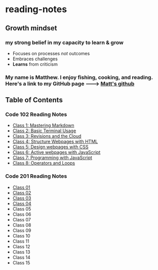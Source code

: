 # reading-notes


## Growth mindset

### my strong belief in my capacity to learn & grow

- Focuses on processes *not* outcomes
- Embraces challenges
- **Learns** from criticism

### My name is Matthew. I enjoy fishing, cooking, and reading. Here's a link to my GitHub page ---> [Matt's github](https://github.com/santorsm)

## Table of Contents

### Code 102 Reading Notes

- [Class 1: Mastering Markdown](class-01.md)
- [Class 2: Basic Terminal Usage](class-02.md)
- [Class 3: Revisions and the Cloud](class-03.md)
- [Class 4: Structure Webpages with HTML](class-04.md)
- [Class 5: Design webpages with CSS](class-05.md)
- [Class 6: Active webpages with JavaScript](class-06.md)
- [Class 7: Programming with JavaScript](class-07.md)
- [Class 8: Operators and Loops](class-08.md)

### Code 201 Reading Notes

- [Class 01](201-class-01.md)
- [Class 02](201-class-02.md)
- [Class 03](201-class-03.md)
- [Class 04](201-class-04.md)
- Class 05
- Class 06
- Class 07
- Class 08
- Class 09
- Class 10
- Class 11
- Class 12
- Class 13
- Class 14
- Class 15
